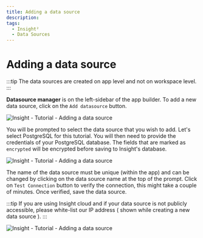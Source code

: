```yaml
---
title: Adding a data source
description: 
tags:
  - Insight²
  - Data Sources
---
```


# Adding a data source

:::tip
The data sources are created on app level and not on workspace level.
:::

**Datasource manager** is on the left-sidebar of the app builder. To add a new data source, click on the `Add datasource` button.



![Insight - Tutorial - Adding a data source](/_images/insight2/tutorial/adding-datasource/add-datasource.png)

</div>

You will be prompted to select the data source that you wish to add. Let's select PostgreSQL for this tutorial. You will then need to provide the credentials of your PostgreSQL database. The fields that are marked as `encrypted` will be encrypted before saving to Insight's database.



![Insight - Tutorial - Adding a data source](/_images/insight2/tutorial/adding-datasource/datasources.png)



The name of the data source must be unique (within the app) and can be changed by clicking on the data source name at the top of the prompt. Click on `Test Connection` button to verify the connection, this might take a couple of minutes. Once verified, save the data source.

:::tip
If you are using Insight cloud and if your data source is not publicly accessible, please white-list our IP address ( shown while creating a new data source ).
:::



![Insight - Tutorial - Adding a data source](/_images/insight2/tutorial/adding-datasource/postgres.png)

</div>
